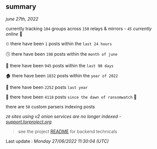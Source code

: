 
## summary
_june 27th, 2022_

currently tracking `104` groups across `150` relays & mirrors - _`45` currently online_ 📡

⏲ there have been `1` posts within the `last 24 hours`

🕓 there have been `198` posts within the `month of june`

📅 there have been `945` posts within the `last 90 days`

🏚 there have been `1832` posts within the `year of 2022`

🚀 there have been `2252` posts `last year`

🦕 there have been `4118` posts `since the dawn of ransomwatch` 🐣

there are `50` custom parsers indexing posts

_`20` sites using v2 onion services are no longer indexed - [support.torproject.org](https://support.torproject.org/onionservices/v2-deprecation/)_

> see the project [README](https://github.com/jmousqueton/ransomwatch#readme) for backend technicals



Last update : _Monday 27/06/2022 11:30:04 (UTC)_


